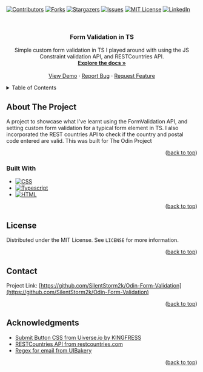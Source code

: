<!-- Copyright notice for this README.md template -->

<!-- MIT License

Copyright (c) 2021 Othneil Drew

Permission is hereby granted, free of charge, to any person obtaining a copy
of this software and associated documentation files (the "Software"), to deal
in the Software without restriction, including without limitation the rights
to use, copy, modify, merge, publish, distribute, sublicense, and/or sell
copies of the Software, and to permit persons to whom the Software is
furnished to do so, subject to the following conditions:

The above copyright notice and this permission notice shall be included in all
copies or substantial portions of the Software.

THE SOFTWARE IS PROVIDED "AS IS", WITHOUT WARRANTY OF ANY KIND, EXPRESS OR
IMPLIED, INCLUDING BUT NOT LIMITED TO THE WARRANTIES OF MERCHANTABILITY,
FITNESS FOR A PARTICULAR PURPOSE AND NONINFRINGEMENT. IN NO EVENT SHALL THE
AUTHORS OR COPYRIGHT HOLDERS BE LIABLE FOR ANY CLAIM, DAMAGES OR OTHER
LIABILITY, WHETHER IN AN ACTION OF CONTRACT, TORT OR OTHERWISE, ARISING FROM,
OUT OF OR IN CONNECTION WITH THE SOFTWARE OR THE USE OR OTHER DEALINGS IN THE
SOFTWARE. -->

<a name="readme-top"></a>

<!-- PROJECT SHIELDS -->
<!--
*** I'm using markdown "reference style" links for readability.
*** Reference links are enclosed in brackets [ ] instead of parentheses ( ).
*** See the bottom of this document for the declaration of the reference variables
*** for contributors-url, forks-url, etc. This is an optional, concise syntax you may use.
*** https://www.markdownguide.org/basic-syntax/#reference-style-links
-->

[![Contributors][contributors-shield]][contributors-url]
[![Forks][forks-shield]][forks-url]
[![Stargazers][stars-shield]][stars-url]
[![Issues][issues-shield]][issues-url]
[![MIT License][license-shield]][license-url]
[![LinkedIn][linkedin-shield]][linkedin-url]

<!-- PROJECT LOGO -->
<br />
<div align="center">
  <!-- <a href="https://github.com/SilentStorm2k/Odin-Form-Validation">
    <img src="logo.png" alt="Logo" width="80" height="80">
  </a> -->

<h3 align="center">Form Validation in TS</h3>

  <p align="center">
    Simple custom form validation in TS I played around with using the JS Constraint validation API, and RESTCountries API.
    <br />
    <a href="https://github.com/SilentStorm2k/Odin-Form-Validation"><strong>Explore the docs »</strong></a>
    <br />
    <br />
    <a href="https://SilentStorm2k.github.io/Odin-Form-Validation">View Demo</a>
    ·
    <a href="https://github.com/SilentStorm2k/Odin-Form-Validation/issues">Report Bug</a>
    ·
    <a href="https://github.com/SilentStorm2k/Odin-Form-Validation/issues">Request Feature</a>
  </p>
</div>

<!-- TABLE OF CONTENTS -->
<details>
  <summary>Table of Contents</summary>
  <ol>
    <li>
      <a href="#about-the-project">About The Project</a>
      <ul>
        <li><a href="#built-with">Built With</a></li>
      </ul>
    </li>
    <li><a href="#license">License</a></li>
    <li><a href="#contact">Contact</a></li>
    <li><a href="#acknowledgments">Acknowledgments</a></li>
  </ol>
</details>

<!-- ABOUT THE PROJECT -->

## About The Project

A project to showcase what I've learnt using the FormValidation API, and setting custom form validation for a typical form element in TS. I also incorporated the REST countries API to check if the country and postal code entered are valid. This was built for The Odin Project

<p align="right">(<a href="#readme-top">back to top</a>)</p>

### Built With

- [![CSS][CSS-shield]][CSS-url]
- [![Typescript][Typescript-shield]][Typescript-url]
- [![HTML][HTML-shield]][HTML-url]

<p align="right">(<a href="#readme-top">back to top</a>)</p>

## License

Distributed under the MIT License. See `LICENSE` for more information.

<p align="right">(<a href="#readme-top">back to top</a>)</p>

<!-- CONTACT -->

## Contact

Project Link: [https://github.com/SilentStorm2k/Odin-Form-Validation](https://github.com/SilentStorm2k/Odin-Form-Validation)

<p align="right">(<a href="#readme-top">back to top</a>)</p>

<!-- ACKNOWLEDGMENTS -->

## Acknowledgments

- [Submit Button CSS from Uiverse.io by KINGFRESS](https://uiverse.io/KINGFRESS/purple-kangaroo-17)
- [RESTCountries API from restcountries.com](https://restcountries.com/)
- [Regex for email from UIBakery](https://uibakery.io/regex-library/email)

<p align="right">(<a href="#readme-top">back to top</a>)</p>

<!-- MARKDOWN LINKS & IMAGES -->
<!-- https://www.markdownguide.org/basic-syntax/#reference-style-links -->

[contributors-shield]: https://img.shields.io/github/contributors/SilentStorm2k/Odin-Form-Validation.svg?style=for-the-badge
[contributors-url]: https://github.com/SilentStorm2k/Odin-Form-Validation/graphs/contributors
[forks-shield]: https://img.shields.io/github/forks/SilentStorm2k/Odin-Form-Validation.svg?style=for-the-badge
[forks-url]: https://github.com/SilentStorm2k/Odin-Form-Validation/network/members
[stars-shield]: https://img.shields.io/github/stars/SilentStorm2k/Odin-Form-Validation.svg?style=for-the-badge
[stars-url]: https://github.com/SilentStorm2k/Odin-Form-Validation/stargazers
[issues-shield]: https://img.shields.io/github/issues/SilentStorm2k/Odin-Form-Validation.svg?style=for-the-badge
[issues-url]: https://github.com/SilentStorm2k/Odin-Form-Validation/issues
[license-shield]: https://img.shields.io/github/license/SilentStorm2k/Odin-Form-Validation.svg?style=for-the-badge
[license-url]: https://github.com/SilentStorm2k/Odin-Form-Validation/blob/master/LICENSE
[linkedin-shield]: https://img.shields.io/badge/-LinkedIn-black.svg?style=for-the-badge&logo=linkedin&colorB=555
[linkedin-url]: https://linkedin.com/in/linkedin_username
[product-screenshot]: images/screenshot.png
[Next.js]: https://img.shields.io/badge/next.js-000000?style=for-the-badge&logo=nextdotjs&logoColor=white
[Next-url]: https://nextjs.org/
[React.js]: https://img.shields.io/badge/React-20232A?style=for-the-badge&logo=react&logoColor=61DAFB
[React-url]: https://reactjs.org/
[Vue.js]: https://img.shields.io/badge/Vue.js-35495E?style=for-the-badge&logo=vuedotjs&logoColor=4FC08D
[Vue-url]: https://vuejs.org/
[Angular.io]: https://img.shields.io/badge/Angular-DD0031?style=for-the-badge&logo=angular&logoColor=white
[Angular-url]: https://angular.io/
[Svelte.dev]: https://img.shields.io/badge/Svelte-4A4A55?style=for-the-badge&logo=svelte&logoColor=FF3E00
[Svelte-url]: https://svelte.dev/
[Laravel.com]: https://img.shields.io/badge/Laravel-FF2D20?style=for-the-badge&logo=laravel&logoColor=white
[Laravel-url]: https://laravel.com
[Bootstrap.com]: https://img.shields.io/badge/Bootstrap-563D7C?style=for-the-badge&logo=bootstrap&logoColor=white
[Bootstrap-url]: https://getbootstrap.com
[JQuery.com]: https://img.shields.io/badge/jQuery-0769AD?style=for-the-badge&logo=jquery&logoColor=white
[JQuery-url]: https://jquery.com
[Typescript-url]: https://www.typescriptlang.org/
[Typescript-shield]: https://shields.io/badge/TypeScript-3178C6?logo=TypeScript&logoColor=FFF&style=flat-square
[CSS-url]: https://developer.mozilla.org/en-US/docs/Learn_web_development/Core/Styling_basics
[CSS-shield]: https://img.shields.io/badge/CSS-239120?&style=for-the-badge&logo=css3&logoColor=white
[HTML-url]: https://developer.mozilla.org/en-US/docs/Web/HTML
[HTML-shield]: https://img.shields.io/badge/HTML-239120?style=for-the-badge&logo=html5&logoColor=white

